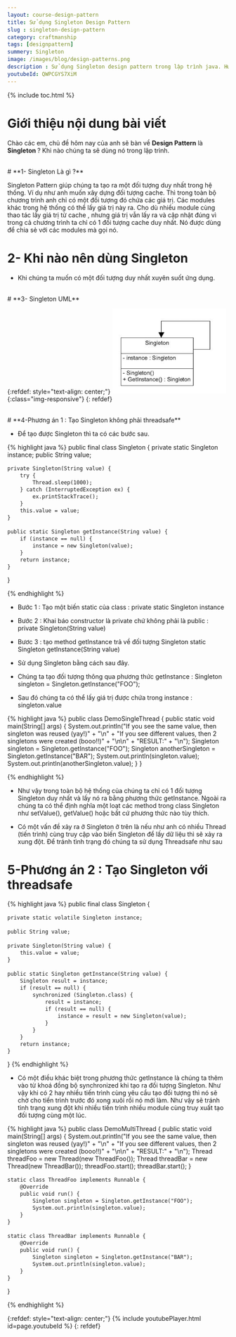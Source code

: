 ```yaml
---
layout: course-design-pattern
title: Sử dụng Singleton Design Pattern
slug : singleton-design-pattern
category: craftmanship
tags: [designpattern]
summery: Singleton
image: /images/blog/design-patterns.png
description : Sử dụng Singleton design pattern trong lập trình java. Hướng dẫn sử dụng Singleton design pattern trong học lập trình java thông qua các ví dụ. Hiểu nguyên lý  khi nào sử dụng Singleton design pattern trong lập trình.
youtubeId: QWPCGYS7XiM
---
```


{% include toc.html %}

# **Giới thiệu nội dung bài viết**

Chào các em, chủ đề hôm nay của anh sẽ bàn về <b>Design Pattern</b> là <b>Singleton </b> ? Khi nào chúng ta sẽ dùng nó trong lập trình.

<br>
# **1- Singleton Là gì ?**

Singleton Pattern giúp chúng ta tạo ra một đối tượng duy nhất trong hệ thống. Ví dụ như anh muốn xây dựng đối tượng cache. Thì trong toàn bộ chương trình anh chỉ có một đối tượng đó chứa các giá trị. Các modules khác trong hệ thống có thể lấy giá trị này ra. Cho dù nhiều module cùng thao tác lấy giá trị từ cache , nhưng giá trị vẫn lấy ra và cập nhật đúng vì trong cả chương trình ta chỉ có 1 đối tượng cache duy nhất. Nó được dùng để chia sẻ với các modules mà gọi nó.

# **2- Khi nào nên dùng Singleton**

+ Khi chúng ta muốn có một đối tượng duy nhất xuyên suốt ứng dụng.

<br>
# **3- Singleton UML**

{:refdef: style="text-align: center;"}
![Abstract Factory UML ](/images/post/designpattern/singletonUML.png){:class="img-responsive"}
{: refdef}

<br>
# **4-Phương án 1 : Tạo Singleton không phải threadsafe**

- Để tạo được Singleton thì ta có các bước sau.

{% highlight java  %}
public final class Singleton {
    private static Singleton instance;
    public String value;

    private Singleton(String value) {
        try {
            Thread.sleep(1000);
        } catch (InterruptedException ex) {
            ex.printStackTrace();
        }
        this.value = value;
    }

    public static Singleton getInstance(String value) {
        if (instance == null) {
            instance = new Singleton(value);
        }
        return instance;
    }
}

{% endhighlight %}

- Bước 1 : Tạo một biến static của class :  private static Singleton instance
- Bước 2 : Khai báo constructor là private chứ không phải là public : private Singleton(String value)
- Bươc 3 : tạo method getInstance trả về đối tượng Singleton static Singleton getInstance(String value)

- Sử dụng Singleton bằng cách sau đây.

- Chúng ta tạo đối tượng thông qua phương thức getInstance : Singleton singleton = Singleton.getInstance("FOO");
- Sau đó chúng ta có thể lấy giá trị được chứa trong instance : singleton.value

{% highlight java  %}
public class DemoSingleThread {
    public static void main(String[] args) {
        System.out.println("If you see the same value, then singleton was reused (yay!)" + "\n" +
                "If you see different values, then 2 singletons were created (booo!!)" + "\n\n" +
                "RESULT:" + "\n");
        Singleton singleton = Singleton.getInstance("FOO");
        Singleton anotherSingleton = Singleton.getInstance("BAR");
        System.out.println(singleton.value);
        System.out.println(anotherSingleton.value);
    }
}

{% endhighlight %}

- Như vậy trong toàn bộ hệ thống của chúng ta chỉ có 1 đối tượng Singleton duy nhất và lấy nó ra bằng phương thức getInstance. Ngoài ra chúng ta có thể định nghĩa một loạt các method trong class Singleton như setValue(), getValue() hoặc bất cứ phương thức nào tùy thích.

- Có một vấn đề xảy ra ở Singleton ở trên là nếu như anh có nhiều Thread (tiến trình) cùng truy cập vào biến Singleton để lấy dữ liệu thì sẽ xảy ra xung đột. Để tránh tình trạng đó chúng ta sử dụng Threadsafe như sau

# **5-Phương án 2 : Tạo Singleton với threadsafe**

{% highlight java  %}
public final class Singleton {
    
    private static volatile Singleton instance;

    public String value;

    private Singleton(String value) {
        this.value = value;
    }

    public static Singleton getInstance(String value) {
        Singleton result = instance;
        if (result == null) {
            synchronized (Singleton.class) {
                result = instance;
                if (result == null) {
                    instance = result = new Singleton(value);
                }
            }
        }
        return instance;
    }
}
{% endhighlight %}

- Có một điều khác biệt trong phương thức getInstance là chúng ta thêm vào từ khoá đồng bộ synchronized khi tạo ra đối tượng Singleton. Như vậy khi có 2 hay nhiều tiến trình cùng yêu cầu tạo đối tượng thì nó sẽ chờ cho tiến trình trước đó xong xuôi rồi nó mới làm. Như vậy sẽ tránh tình trạng xung đột khi nhiều tiến trình nhiều module cùng truy xuất tạo đối tượng cùng một lúc.


{% highlight java  %}
public class DemoMultiThread {
    public static void main(String[] args) {
        System.out.println("If you see the same value, then singleton was reused (yay!)" + "\n" +
                "If you see different values, then 2 singletons were created (booo!!)" + "\n\n" +
                "RESULT:" + "\n");
        Thread threadFoo = new Thread(new ThreadFoo());
        Thread threadBar = new Thread(new ThreadBar());
        threadFoo.start();
        threadBar.start();
    }

    static class ThreadFoo implements Runnable {
        @Override
        public void run() {
            Singleton singleton = Singleton.getInstance("FOO");
            System.out.println(singleton.value);
        }
    }

    static class ThreadBar implements Runnable {
        @Override
        public void run() {
            Singleton singleton = Singleton.getInstance("BAR");
            System.out.println(singleton.value);
        }
    }
}

{% endhighlight %}

{:refdef: style="text-align: center;"}
{% include youtubePlayer.html id=page.youtubeId %}
{: refdef}